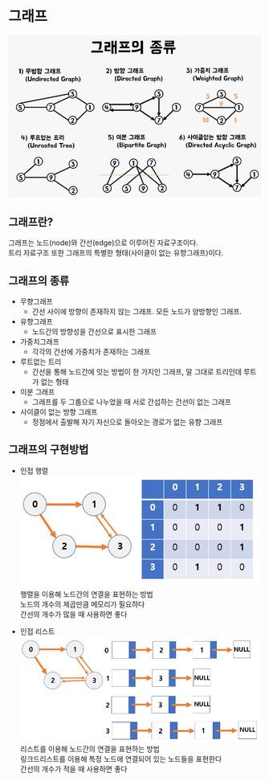 # 그래프
![graph1](./img/graph1.png)  

## 그래프란?
그래프는 노드(node)와 간선(edge)으로 이루어진 자료구조이다.  
트리 자료구조 또한 그래프의 특별한 형태(사이클이 없는 유향그래프)이다.  

## 그래프의 종류
* 무향그래프
  * 간선 사이에 방향이 존재하지 않는 그래프. 모든 노드가 양방향인 그래프.
* 유향그래프
  * 노드간의 방향성을 간선으로 표시한 그래프
* 가중치그래프
  * 각각의 간선에 가중치가 존재하는 그래프
* 루트없는 트리
  * 간선을 통해 노드간에 잇는 방법이 한 가지인 그래프, 말 그대로 트리인데 루트가 없는 형태
* 이분 그래프
  * 그래프를 두 그룹으로 나누었을 때 서로 간섭하는 간선이 없는 그래프
* 사이클이 없는 방향 그래프
  * 정점에서 출발해 자기 자신으로 돌아오는 경로가 없는 유향 그래프

## 그래프의 구현방법
* 인접 행렬  
![graph2](./img/graph2.png)  
행렬을 이용해 노드간의 연결을 표현하는 방법  
노드의 개수의 제곱만큼 메모리가 필요하다  
간선의 개수가 많을 때 사용하면 좋다  

* 인접 리스트
![graph3](./img/graph3.png)  
리스트를 이용해 노드간의 연결을 표현하는 방법  
링크드리스트를 이용해 특정 노드에 연결되어 있는 노드들을 표현한다  
간선의 개수가 적을 때 사용하면 좋다  
